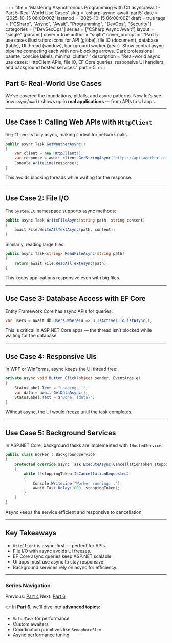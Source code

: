 +++
title = 'Mastering Asynchronous Programming with C# async/await - Part 5: Real-World Use Cases'
slug = 'csharp-async-await-part5'
date = '2025-10-15 06:00:00Z'
lastmod = '2025-10-15 06:00:00Z'
draft = true
tags = ["CSharp", "Async", "Await", "Programming", "DevOps", "Security"]
categories = ["DevSecOps"]
series = ["CSharp Async Await"]
layout = "single"
[params]
    cover = true
    author = "sujith"
    cover_prompt = '''Part 5 use cases illustration: icons for API (globe), file IO (document), database (table), UI thread (window), background worker (gear).
Show central async pipeline connecting each with non-blocking arrows. Dark professional palette, concise labels, minimal clutter.'''
description = "Real-world async use cases: HttpClient APIs, file IO, EF Core queries, responsive UI handlers, and background hosted services."
part = 5
+++

## Part 5: Real-World Use Cases

We’ve covered the foundations, pitfalls, and async patterns. Now let’s see how `async`/`await` shows up in **real applications** — from APIs to UI apps.

---

## Use Case 1: Calling Web APIs with `HttpClient`

`HttpClient` is fully async, making it ideal for network calls.

```csharp
public async Task GetWeatherAsync()
{
    var client = new HttpClient();
    var response = await client.GetStringAsync("https://api.weather.com/data");
    Console.WriteLine(response);
}
```

This avoids blocking threads while waiting for the response.

---

## Use Case 2: File I/O

The `System.IO` namespace supports async methods:

```csharp
public async Task WriteFileAsync(string path, string content)
{
    await File.WriteAllTextAsync(path, content);
}
```

Similarly, reading large files:

```csharp
public async Task<string> ReadFileAsync(string path)
{
    return await File.ReadAllTextAsync(path);
}
```

This keeps applications responsive even with big files.

---

## Use Case 3: Database Access with EF Core

Entity Framework Core has async APIs for queries:

```csharp
var users = await db.Users.Where(u => u.IsActive).ToListAsync();
```

This is critical in ASP.NET Core apps — the thread isn’t blocked while waiting for the database.

---

## Use Case 4: Responsive UIs

In WPF or WinForms, async keeps the UI thread free:

```csharp
private async void Button_Click(object sender, EventArgs e)
{
    StatusLabel.Text = "Loading...";
    var data = await GetDataAsync();
    StatusLabel.Text = $"Done: {data}";
}
```

Without async, the UI would freeze until the task completes.

---

## Use Case 5: Background Services

In ASP.NET Core, background tasks are implemented with `IHostedService`:

```csharp
public class Worker : BackgroundService
{
    protected override async Task ExecuteAsync(CancellationToken stoppingToken)
    {
        while (!stoppingToken.IsCancellationRequested)
        {
            Console.WriteLine("Worker running...");
            await Task.Delay(1000, stoppingToken);
        }
    }
}
```

Async keeps the service efficient and responsive to cancellation.

---

## Key Takeaways

- `HttpClient` is async-first — perfect for APIs.  
- File I/O with async avoids UI freezes.  
- EF Core async queries keep ASP.NET scalable.  
- UI apps must use async to stay responsive.  
- Background services rely on async for efficiency.  

---

### Series Navigation

Previous: [Part 4](/posts/2025-10-08-csharp-async-await-part4/)
Next: [Part 6](/posts/2025-10-22-csharp-async-await-part6/)

👉 In **Part 6**, we’ll dive into **advanced topics**:  

- `ValueTask` for performance  
- Custom awaiters  
- Coordination primitives like `SemaphoreSlim`  
- Async performance tuning  
